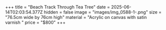 +++
title = "Beach Track Through Tea Tree"
date = 2025-06-14T02:03:54.377Z
hidden = false
image = "images/img_0588-1-.png"
size = "76.5cm wide by 76cm high"
material = "Acrylic on canvas with satin varnish "
price = "$800"
+++
